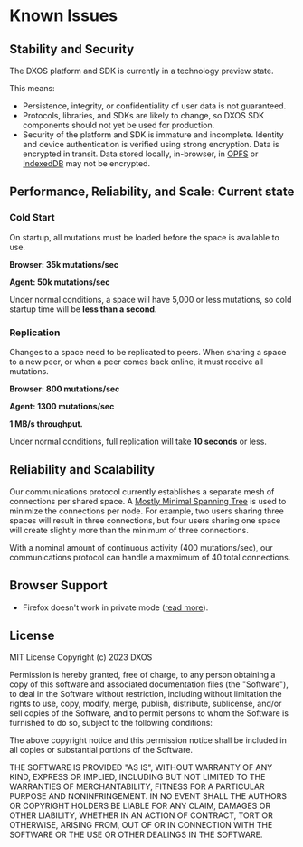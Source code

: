 <!-- TODO(nf): auto-generate this section using an issue label? -->

# Known Issues

## Stability and Security

The DXOS platform and SDK is currently in a technology preview state.

This means:

* Persistence, integrity, or confidentiality of user data is not guaranteed.
* Protocols, libraries, and SDKs are likely to change, so DXOS SDK components should not yet be used for production.
* Security of the platform and SDK is immature and incomplete. Identity and device authentication is verified using strong encryption. Data is encrypted in transit. Data stored locally, in-browser, in [OPFS](https://fs.spec.whatwg.org/#origin-private-file-system) or [IndexedDB](https://developer.mozilla.org/en-US/docs/Web/API/IndexedDB_API) may not be encrypted.

## Performance, Reliability, and Scale: Current state

### Cold Start

On startup, all mutations must be loaded before the space is available to use.

**Browser: 35k mutations/sec**

**Agent: 50k mutations/sec**

Under normal conditions, a space will have 5,000 or less mutations, so cold startup time will be **less than a second**.

### Replication

Changes to a space need to be replicated to peers. When sharing a space to a new peer, or when a peer comes back online, it must receive all mutations.

**Browser: 800 mutations/sec**

**Agent: 1300 mutations/sec**

**1 MB/s throughput.**

Under normal conditions, full replication will take **10 seconds** or less.

## Reliability and Scalability

Our communications protocol currently establishes a separate mesh of connections per shared space. A [Mostly Minimal Spanning Tree](https://github.com/RangerMauve/mostly-minimal-spanning-tree) is used to minimize the connections per node. For example, two users sharing three spaces will result in three connections, but four users sharing one space will create slightly more than the minimum of three connections.

With a nominal amount of continuous activity (400 mutations/sec), our communications protocol can handle a maxmimum of 40 total connections.

## Browser Support

+ Firefox doesn't work in private mode ([read more](https://github.com/dxos/dxos/issues/3551)).

## License

MIT License
Copyright (c) 2023 DXOS

Permission is hereby granted, free of charge, to any person obtaining a copy of this software and associated documentation files (the "Software"), to deal in the Software without restriction, including without limitation the rights to use, copy, modify, merge, publish, distribute, sublicense, and/or sell copies of the Software, and to permit persons to whom the Software is furnished to do so, subject to the following conditions:

The above copyright notice and this permission notice shall be included in all copies or substantial portions of the Software.

THE SOFTWARE IS PROVIDED "AS IS", WITHOUT WARRANTY OF ANY KIND, EXPRESS OR IMPLIED, INCLUDING BUT NOT LIMITED TO THE WARRANTIES OF MERCHANTABILITY, FITNESS FOR A PARTICULAR PURPOSE AND NONINFRINGEMENT. IN NO EVENT SHALL THE AUTHORS OR COPYRIGHT HOLDERS BE LIABLE FOR ANY CLAIM, DAMAGES OR OTHER LIABILITY, WHETHER IN AN ACTION OF CONTRACT, TORT OR OTHERWISE, ARISING FROM, OUT OF OR IN CONNECTION WITH THE SOFTWARE OR THE USE OR OTHER DEALINGS IN THE SOFTWARE.
